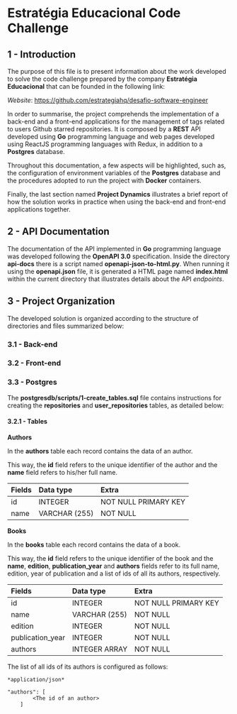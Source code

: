 # Estratégia Educacional Code Challenge

## 1 - Introduction

The purpose of this file is to present information about the work developed to solve the code challenge prepared by the company **Estratégia Educacional** that can be founded in the following link: 

*Website*: https://github.com/estrategiahq/desafio-software-engineer

In order to summarise, the project comprehends the implementation of a back-end and a front-end applications for the management of tags related to users Github starred repositories. It is composed by a **REST** API developed using **Go** programming language and web pages developed using ReactJS programming languages with Redux, in addition to a **Postgres** database.

Throughout this documentation, a few aspects will be highlighted, such as, the configuration of environment variables of the **Postgres** database and the procedures adopted to run the project with **Docker** containers.

Finally, the last section named **Project Dynamics** illustrates a brief report of how the solution works in practice when using the back-end and front-end applications together.

## 2 - API Documentation

The documentation of the API implemented in **Go** programming language was developed following the **OpenAPI 3.0** specification. Inside the directory **api-docs** there is a script named **openapi-json-to-html.py**. When running it using the **openapi.json** file, it is generated a HTML page named **index.html** within the current directory that illustrates details about the API *endpoints*.


## 3 - Project Organization

The developed solution is organized according to the structure of directories and files summarized below:

### 3.1 - Back-end

### 3.2 - Front-end

### 3.3 - Postgres

The **postgresdb/scripts/1-create_tables.sql** file contains instructions for creating the **repositories** and **user_repositories** tables, as detailed below:

#### 3.2.1 - Tables

**Authors**

In the **authors** table each record contains the data of an author.

This way, the **id** field refers to the unique identifier of the author and the **name** field refers to his/her full name.

| Fields        | Data type     | Extra                |
|:--------------|:--------------|:---------------------|
| id            | INTEGER       | NOT NULL PRIMARY KEY |
| name          | VARCHAR (255) | NOT NULL             |

**Books**

In the **books** table each record contains the data of a book.

This way, the **id** field refers to the unique identifier of the book and the **name**, **edition**, **publication_year** and **authors** fields refer to its full name, edition, year of publication and a list of ids of all its authors, respectively.

| Fields           | Data type     | Extra                |
|:-----------------|:--------------|:---------------------|
| id               | INTEGER       | NOT NULL PRIMARY KEY |
| name             | VARCHAR (255) | NOT NULL             |
| edition          | INTEGER       | NOT NULL             |
| publication_year | INTEGER       | NOT NULL             |
| authors          | INTEGER ARRAY | NOT NULL             |

The list of all ids of its authors is configured as follows:

```
*application/json*

"authors": [
        <The id of an author>
    ]
```









